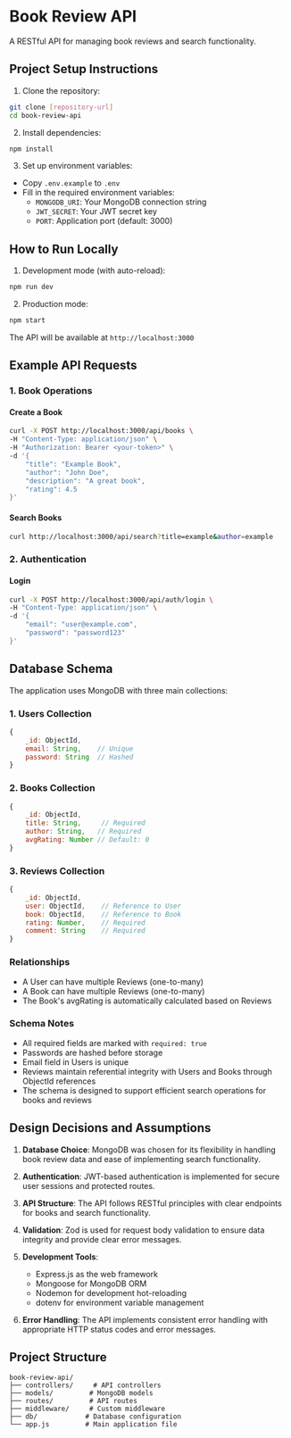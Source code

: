 # Book Review API

A RESTful API for managing book reviews and search functionality.

## Project Setup Instructions

1. Clone the repository:
```bash
git clone [repository-url]
cd book-review-api
```

2. Install dependencies:
```bash
npm install
```

3. Set up environment variables:
- Copy `.env.example` to `.env`
- Fill in the required environment variables:
  - `MONGODB_URI`: Your MongoDB connection string
  - `JWT_SECRET`: Your JWT secret key
  - `PORT`: Application port (default: 3000)

## How to Run Locally

1. Development mode (with auto-reload):
```bash
npm run dev
```

2. Production mode:
```bash
npm start
```

The API will be available at `http://localhost:3000`

## Example API Requests

### 1. Book Operations

#### Create a Book
```bash
curl -X POST http://localhost:3000/api/books \
-H "Content-Type: application/json" \
-H "Authorization: Bearer <your-token>" \
-d '{
    "title": "Example Book",
    "author": "John Doe",
    "description": "A great book",
    "rating": 4.5
}'
```

#### Search Books
```bash
curl http://localhost:3000/api/search?title=example&author=example
```

### 2. Authentication

#### Login
```bash
curl -X POST http://localhost:3000/api/auth/login \
-H "Content-Type: application/json" \
-d '{
    "email": "user@example.com",
    "password": "password123"
}'
```

## Database Schema

The application uses MongoDB with three main collections:

### 1. Users Collection
```javascript
{
    _id: ObjectId,
    email: String,    // Unique
    password: String  // Hashed
}
```

### 2. Books Collection
```javascript
{
    _id: ObjectId,
    title: String,     // Required
    author: String,   // Required
    avgRating: Number // Default: 0
}
```

### 3. Reviews Collection
```javascript
{
    _id: ObjectId,
    user: ObjectId,    // Reference to User
    book: ObjectId,    // Reference to Book
    rating: Number,    // Required
    comment: String    // Required
}
```

### Relationships
- A User can have multiple Reviews (one-to-many)
- A Book can have multiple Reviews (one-to-many)
- The Book's avgRating is automatically calculated based on Reviews

### Schema Notes
- All required fields are marked with `required: true`
- Passwords are hashed before storage
- Email field in Users is unique
- Reviews maintain referential integrity with Users and Books through ObjectId references
- The schema is designed to support efficient search operations for books and reviews

## Design Decisions and Assumptions

1. **Database Choice**: MongoDB was chosen for its flexibility in handling book review data and ease of implementing search functionality.

2. **Authentication**: JWT-based authentication is implemented for secure user sessions and protected routes.

3. **API Structure**: The API follows RESTful principles with clear endpoints for books and search functionality.

4. **Validation**: Zod is used for request body validation to ensure data integrity and provide clear error messages.

5. **Development Tools**: 
   - Express.js as the web framework
   - Mongoose for MongoDB ORM
   - Nodemon for development hot-reloading
   - dotenv for environment variable management

6. **Error Handling**: The API implements consistent error handling with appropriate HTTP status codes and error messages.

## Project Structure

```
book-review-api/
├── controllers/     # API controllers
├── models/         # MongoDB models
├── routes/         # API routes
├── middleware/     # Custom middleware
├── db/            # Database configuration
└── app.js         # Main application file
